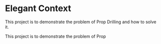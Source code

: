 # Elegant Context
This project is to demonstrate the problem of Prop Drilling and how to solve it.

This project is to demonstrate the problem of Prop 